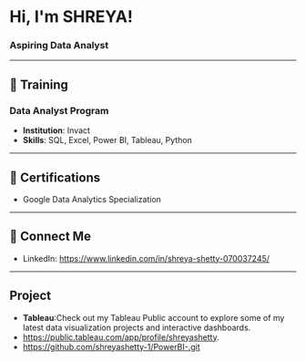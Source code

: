 # Hi, I'm SHREYA!  
### Aspiring Data Analyst  

---

## 📘 **Training**
### Data Analyst Program
- **Institution**: Invact
- **Skills**: SQL, Excel, Power BI, Tableau, Python  

 ---
 
## 📜 **Certifications**
- Google Data Analytics Specialization 

---

## 📧 **Connect Me**
- LinkedIn: https://www.linkedin.com/in/shreya-shetty-070037245/   

---
## **Project**
- **Tableau**:Check out my Tableau Public account to explore some of my latest data visualization projects and interactive dashboards.
- https://public.tableau.com/app/profile/shreyashetty.
- https://github.com/shreyashetty-1/PowerBI-.git
